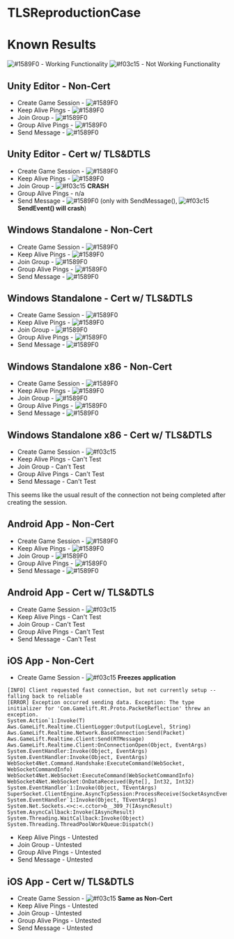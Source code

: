 # TLSReproductionCase
 
# Known Results
![#1589F0](https://via.placeholder.com/15/1589F0/000000?text=+) - Working Functionality
![#f03c15](https://via.placeholder.com/15/f03c15/000000?text=+) - Not Working Functionality
## Unity Editor - Non-Cert
- Create Game Session - ![#1589F0](https://via.placeholder.com/15/1589F0/000000?text=+)
- Keep Alive Pings - ![#1589F0](https://via.placeholder.com/15/1589F0/000000?text=+)
- Join Group - ![#1589F0](https://via.placeholder.com/15/1589F0/000000?text=+)
- Group Alive Pings - ![#1589F0](https://via.placeholder.com/15/1589F0/000000?text=+)
- Send Message - ![#1589F0](https://via.placeholder.com/15/1589F0/000000?text=+)

## Unity Editor - Cert w/ TLS&DTLS
- Create Game Session - ![#1589F0](https://via.placeholder.com/15/1589F0/000000?text=+)
- Keep Alive Pings - ![#1589F0](https://via.placeholder.com/15/1589F0/000000?text=+)
- Join Group - ![#f03c15](https://via.placeholder.com/15/f03c15/000000?text=+) **CRASH**
- Group Alive Pings - n/a
- Send Message - ![#1589F0](https://via.placeholder.com/15/1589F0/000000?text=+) (only with SendMessage(), ![#f03c15](https://via.placeholder.com/15/f03c15/000000?text=+) **SendEvent() will crash**)

## Windows Standalone - Non-Cert
- Create Game Session - ![#1589F0](https://via.placeholder.com/15/1589F0/000000?text=+)
- Keep Alive Pings - ![#1589F0](https://via.placeholder.com/15/1589F0/000000?text=+)
- Join Group - ![#1589F0](https://via.placeholder.com/15/1589F0/000000?text=+)
- Group Alive Pings - ![#1589F0](https://via.placeholder.com/15/1589F0/000000?text=+)
- Send Message - ![#1589F0](https://via.placeholder.com/15/1589F0/000000?text=+)

## Windows Standalone - Cert w/ TLS&DTLS
- Create Game Session - ![#1589F0](https://via.placeholder.com/15/1589F0/000000?text=+)
- Keep Alive Pings - ![#1589F0](https://via.placeholder.com/15/1589F0/000000?text=+)
- Join Group - ![#1589F0](https://via.placeholder.com/15/1589F0/000000?text=+)
- Group Alive Pings - ![#1589F0](https://via.placeholder.com/15/1589F0/000000?text=+)
- Send Message - ![#1589F0](https://via.placeholder.com/15/1589F0/000000?text=+)

## Windows Standalone x86 - Non-Cert
- Create Game Session - ![#1589F0](https://via.placeholder.com/15/1589F0/000000?text=+)
- Keep Alive Pings - ![#1589F0](https://via.placeholder.com/15/1589F0/000000?text=+)
- Join Group - ![#1589F0](https://via.placeholder.com/15/1589F0/000000?text=+)
- Group Alive Pings - ![#1589F0](https://via.placeholder.com/15/1589F0/000000?text=+)
- Send Message - ![#1589F0](https://via.placeholder.com/15/1589F0/000000?text=+)

## Windows Standalone x86 - Cert w/ TLS&DTLS
- Create Game Session - ![#f03c15](https://via.placeholder.com/15/f03c15/000000?text=+)
- Keep Alive Pings - Can't Test
- Join Group - Can't Test
- Group Alive Pings - Can't Test
- Send Message - Can't Test

This seems like the usual result of the connection not being completed after creating the session. 

## Android App - Non-Cert
- Create Game Session - ![#1589F0](https://via.placeholder.com/15/1589F0/000000?text=+)
- Keep Alive Pings - ![#1589F0](https://via.placeholder.com/15/1589F0/000000?text=+)
- Join Group - ![#1589F0](https://via.placeholder.com/15/1589F0/000000?text=+)
- Group Alive Pings - ![#1589F0](https://via.placeholder.com/15/1589F0/000000?text=+)
- Send Message - ![#1589F0](https://via.placeholder.com/15/1589F0/000000?text=+)

## Android App - Cert w/ TLS&DTLS
- Create Game Session - ![#f03c15](https://via.placeholder.com/15/f03c15/000000?text=+)
- Keep Alive Pings - Can't Test
- Join Group - Can't Test
- Group Alive Pings - Can't Test
- Send Message - Can't Test

## iOS App - Non-Cert
- Create Game Session - ![#f03c15](https://via.placeholder.com/15/f03c15/000000?text=+) **Freezes application**
```
[INFO] Client requested fast connection, but not currently setup -- falling back to reliable
[ERROR] Exception occurred sending data. Exception: The type initializer for 'Com.Gamelift.Rt.Proto.PacketReflection' threw an exception.
System.Action`1:Invoke(T)
Aws.GameLift.Realtime.ClientLogger:Output(LogLevel, String)
Aws.GameLift.Realtime.Network.BaseConnection:Send(Packet)
Aws.GameLift.Realtime.Client:Send(RTMessage)
Aws.GameLift.Realtime.Client:OnConnectionOpen(Object, EventArgs)
System.EventHandler:Invoke(Object, EventArgs)
System.EventHandler:Invoke(Object, EventArgs)
WebSocket4Net.Command.Handshake:ExecuteCommand(WebSocket, WebSocketCommandInfo)
WebSocket4Net.WebSocket:ExecuteCommand(WebSocketCommandInfo)
WebSocket4Net.WebSocket:OnDataReceived(Byte[], Int32, Int32)
System.EventHandler`1:Invoke(Object, TEventArgs)
SuperSocket.ClientEngine.AsyncTcpSession:ProcessReceive(SocketAsyncEventArgs)
System.EventHandler`1:Invoke(Object, TEventArgs)
System.Net.Sockets.<>c:<.cctor>b__309_7(IAsyncResult)
System.AsyncCallback:Invoke(IAsyncResult)
System.Threading.WaitCallback:Invoke(Object)
System.Threading.ThreadPoolWorkQueue:Dispatch()
```
- Keep Alive Pings - Untested
- Join Group - Untested
- Group Alive Pings - Untested
- Send Message - Untested

## iOS App - Cert w/ TLS&DTLS
- Create Game Session - ![#f03c15](https://via.placeholder.com/15/f03c15/000000?text=+) **Same as Non-Cert**
- Keep Alive Pings - Untested
- Join Group - Untested
- Group Alive Pings - Untested
- Send Message - Untested
